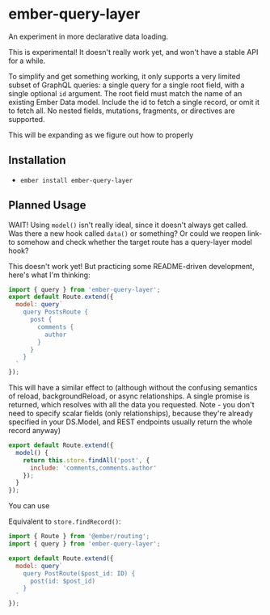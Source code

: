 # ember-query-layer

An experiment in more declarative data loading.

This is experimental! It doesn't really work yet, and won't have a stable
API for a while.

To simplify and get something working, it only supports a very limited
subset of GraphQL queries: a single query for a single root field, with
a single optional `id` argument. The root field must match the name of
an existing Ember Data model. Include the id to fetch a single record,
or omit it to fetch all. No nested fields, mutations, fragments, or
directives are supported.

This will be expanding as we figure out how to properly 

## Installation

* `ember install ember-query-layer`

## Planned Usage
WAIT! Using `model()` isn't really ideal, since it doesn't always get
called. Was there a new hook called `data()` or something? Or could we
reopen link-to somehow and check whether the target route has a
query-layer model hook?

This doesn't work yet! But practicing some README-driven development,
here's what I'm thinking:

```js
import { query } from 'ember-query-layer';
export default Route.extend({
  model: query`
    query PostsRoute {
      post {
        comments {
          author
        }
      }
    }
  `
});
```

This will have a similar effect to (although without the confusing
semantics of reload, backgroundReload, or async relationships. A single
promise is returned, which resolves with all the data you requested.
Note - you don't need to specify scalar fields (only relationships), because they're already
specified in your DS.Model, and REST endpoints usually return the whole
record anyway)
```js
export default Route.extend({
  model() {
    return this.store.findAll('post', {
      include: 'comments,comments.author'
    });
  }
});
```

You can use 

Equivalent to `store.findRecord()`:
```js
import { Route } from '@ember/routing';
import { query } from 'ember-query-layer';

export default Route.extend({
  model: query`
    query PostRoute($post_id: ID) {
      post(id: $post_id)
    }
  `
});
```
